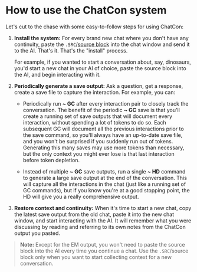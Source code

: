 # How to use the ChatCon system
Let's cut to the chase with some easy-to-follow steps for using ChatCon:

1. **Install the system:** For every brand new chat where you don't have any continuity, paste the `.SRC`/[source block](https://github.com/JohnChatConner/ChatCon/blob/main/chatcon-src-v1.0.json) into the chat window and send it to the AI. That's it. That's the "install" process. 

	For example, if you wanted to start a conversation about, say, dinosaurs, you'd start a new chat in your AI of choice, paste the source block into the AI, and begin interacting with it.

2. **Periodically generate a save output:** Ask a question, get a response, create a save file to capture the interaction. For example, you can:

	- Periodically run **~ GC** after every interaction pair to closely track the conversation. The benefit of the periodic **~ GC** save is that you'll create a running set of save outputs that will document every interaction, without spending a lot of tokens to do so. Each subsequent GC will document all the previous interactions prior to the save command, so you'll always have an up-to-date save file, and you won't be surprised if you suddenly run out of tokens. Generating this many saves may use more tokens than necessary, but the only context you might ever lose is that last interaction before token depletion.
	
	- Instead of multiple **~ GC** save outputs, run a single **~ HD** command to generate a large save output at the end of the conversation. This will capture all the interactions in the chat (just like a running set of GC commands), but if you know you're at a good stopping point, the HD will give you a really comprehensive output.
	
3. **Restore context and continuity:** When it's time to start a new chat, copy the latest save output from the old chat, paste it into the new chat window, and start interacting with the AI. It will remember what you were discussing by reading and referring to its own notes from the ChatCon output you pasted.

> **Note:** Except for the EM output, you won't need to paste the source block into the AI every time you continue a chat. Use the `.SRC`/source block only when you want to start collecting context for a new conversation.